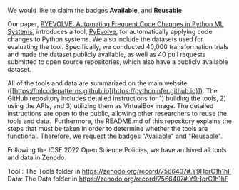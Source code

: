 We would like to claim the badges **Available**, and **Reusable**

Our paper, [PYEVOLVE: Automating Frequent Code Changes in Python ML Systems](https://danny.cs.colorado.edu/papers/PyEvolve_ICSE2023.pdf), introduces a tool, [PyEvolve](https://github.com/maldil/PyEvolve), for automatically applying code changes to Python systems. We also include the datasets used for evaluating the tool. Specifically, we conducted 40,000 transformation trials and made the dataset publicly available, as well as 40 pull requests submitted to open source repositories, which also have a publicly available dataset.

All of the tools and data are summarized on the main website ([[https://mlcodepatterns.github.io](https://pythoninfer.github.io)]). The GitHub repository includes detailed instructions for 1) building the tools, 2) using the APIs, and 3) utilizing them as VirtualBox image. The detailed instructions are open to the public, allowing other researchers to reuse the tools and data.  Furthermore, the README.md of this repository explains the steps that must be taken in order to determine whether the tools are functional. Therefore, we request the badges "Available" and "Reusable".

Following the ICSE 2022 Open Science Policies, we have archived all tools and data in Zenodo.

Tool : The Tools folder in https://zenodo.org/record/7566407#.Y9HorC1h1hF
Data: The Data folder in https://zenodo.org/record/7566407#.Y9HorC1h1hF

